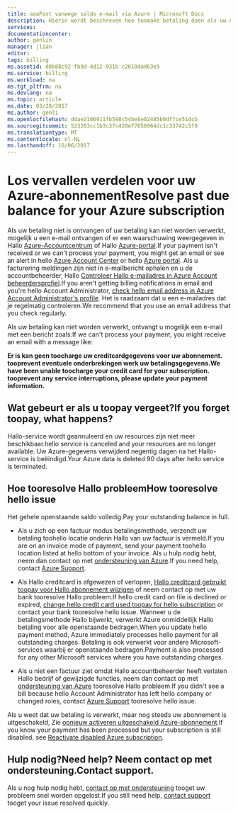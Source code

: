 ```yaml
---
title: aaaPast vanwege saldo e-mail via Azure | Microsoft Docs
description: Hierin wordt beschreven hoe toomake betaling doen als uw Azure-abonnement een uitstaand heeft saldo verschuldigd
services: 
documentationcenter: 
author: genlin
manager: jlian
editor: 
tags: billing
ms.assetid: d0b88c92-fb9d-4d12-931b-c26104ad63e9
ms.service: billing
ms.workload: na
ms.tgt_pltfrm: na
ms.devlang: na
ms.topic: article
ms.date: 03/28/2017
ms.author: genli
ms.openlocfilehash: ddae2106911fb598c54be8e02485b0df7ce51dcb
ms.sourcegitcommit: 523283cc1b3c37c428e77850964dc1c33742c5f0
ms.translationtype: MT
ms.contentlocale: nl-NL
ms.lasthandoff: 10/06/2017
---
```

# <a name="resolve-past-due-balance-for-your-azure-subscription"></a><span data-ttu-id="15671-103">Los vervallen verdelen voor uw Azure-abonnement</span><span class="sxs-lookup"><span data-stu-id="15671-103">Resolve past due balance for your Azure subscription</span></span> 
<span data-ttu-id="15671-104">Als uw betaling niet is ontvangen of uw betaling kan niet worden verwerkt, mogelijk u een e-mail ontvangen of er een waarschuwing weergegeven in Hallo [Azure-Accountcentrum](https://account.windowsazure.com) of Hallo [Azure-portal](https://portal.azure.com).</span><span class="sxs-lookup"><span data-stu-id="15671-104">If your payment isn't received or we can't process your payment, you might get an email or see an alert in hello [Azure Account Center](https://account.windowsazure.com) or hello [Azure portal](https://portal.azure.com).</span></span> <span data-ttu-id="15671-105">Als u facturering meldingen zijn niet in e-mailbericht ophalen en u de accountbeheerder, Hallo [Controleer Hallo e-mailadres in Azure Account beheerdersprofiel](billing-how-to-change-azure-account-profile.md).</span><span class="sxs-lookup"><span data-stu-id="15671-105">If you aren't getting billing notifications in email and you're hello Account Administrator, [check hello email address in Azure Account Administrator's profile](billing-how-to-change-azure-account-profile.md).</span></span> <span data-ttu-id="15671-106">Het is raadzaam dat u een e-mailadres dat je regelmatig controleren.</span><span class="sxs-lookup"><span data-stu-id="15671-106">We recommend that you use an email address that you check regularly.</span></span>

<span data-ttu-id="15671-107">Als uw betaling kan niet worden verwerkt, ontvangt u mogelijk een e-mail met een bericht zoals:</span><span class="sxs-lookup"><span data-stu-id="15671-107">If we can't process your payment, you might receive an email with a message like:</span></span>

<span data-ttu-id="15671-108">**Er is kan geen toocharge uw creditcardgegevens voor uw abonnement. tooprevent eventuele onderbrekingen werk uw betalingsgegevens.**</span><span class="sxs-lookup"><span data-stu-id="15671-108">**We have been unable toocharge your credit card for your subscription. tooprevent any service interruptions, please update your payment information.**</span></span>

## <a name="if-you-forget-toopay-what-happens"></a><span data-ttu-id="15671-109">Wat gebeurt er als u toopay vergeet?</span><span class="sxs-lookup"><span data-stu-id="15671-109">If you forget toopay, what happens?</span></span>
<span data-ttu-id="15671-110">Hallo-service wordt geannuleerd en uw resources zijn niet meer beschikbaar.</span><span class="sxs-lookup"><span data-stu-id="15671-110">hello service is canceled and your resources are no longer available.</span></span> <span data-ttu-id="15671-111">Uw Azure-gegevens verwijderd negentig dagen na het Hallo-service is beëindigd.</span><span class="sxs-lookup"><span data-stu-id="15671-111">Your Azure data is deleted 90 days after hello service is terminated.</span></span>

## <a name="how-tooresolve-hello-issue"></a><span data-ttu-id="15671-112">Hoe tooresolve Hallo probleem</span><span class="sxs-lookup"><span data-stu-id="15671-112">How tooresolve hello issue</span></span>
<span data-ttu-id="15671-113">Het gehele openstaande saldo volledig.</span><span class="sxs-lookup"><span data-stu-id="15671-113">Pay your outstanding balance in full.</span></span>

* <span data-ttu-id="15671-114">Als u zich op een factuur modus betalingsmethode, verzendt uw betaling toohello locatie onderin Hallo van uw factuur is vermeld.</span><span class="sxs-lookup"><span data-stu-id="15671-114">If you are on an invoice mode of payment, send your payment toohello location listed at hello bottom of your invoice.</span></span> <span data-ttu-id="15671-115">Als u hulp nodig hebt, neem dan contact op met [ondersteuning van Azure](https://portal.azure.com/#blade/Microsoft_Azure_Support/HelpAndSupportBlade).</span><span class="sxs-lookup"><span data-stu-id="15671-115">If you need help, contact [Azure Support](https://portal.azure.com/#blade/Microsoft_Azure_Support/HelpAndSupportBlade).</span></span>

* <span data-ttu-id="15671-116">Als Hallo creditcard is afgewezen of verlopen, [Hallo creditcard gebruikt toopay voor Hallo abonnement wijzigen](billing-how-to-change-credit-card.md) of neem contact op met uw bank tooresolve Hallo probleem.</span><span class="sxs-lookup"><span data-stu-id="15671-116">If hello credit card on file is declined or expired, [change hello credit card used toopay for hello subscription](billing-how-to-change-credit-card.md) or contact your bank tooresolve hello issue.</span></span> <span data-ttu-id="15671-117">Wanneer u de betalingsmethode Hallo bijwerkt, verwerkt Azure onmiddellijk Hallo betaling voor alle openstaande bedragen.</span><span class="sxs-lookup"><span data-stu-id="15671-117">When you update hello payment method, Azure immediately processes hello payment for all outstanding charges.</span></span> <span data-ttu-id="15671-118">Betaling is ook verwerkt voor andere Microsoft-services waarbij er openstaande bedragen.</span><span class="sxs-lookup"><span data-stu-id="15671-118">Payment is also processed for any other Microsoft services where you have outstanding charges.</span></span>

* <span data-ttu-id="15671-119">Als u niet een factuur ziet omdat Hallo accountbeheerder heeft verlaten Hallo bedrijf of gewijzigde functies, neem dan contact op met [ondersteuning van Azure](https://portal.azure.com/#blade/Microsoft_Azure_Support/HelpAndSupportBlade) tooresolve Hallo probleem.</span><span class="sxs-lookup"><span data-stu-id="15671-119">If you didn't see a bill because hello Account Administrator has left hello company or changed roles, contact [Azure Support](https://portal.azure.com/#blade/Microsoft_Azure_Support/HelpAndSupportBlade) tooresolve hello issue.</span></span>

<span data-ttu-id="15671-120">Als u weet dat uw betaling is verwerkt, maar nog steeds uw abonnement is uitgeschakeld, Zie [opnieuw activeren uitgeschakeld Azure-abonnement](billing-subscription-become-disable.md).</span><span class="sxs-lookup"><span data-stu-id="15671-120">If you know your payment has been processed but your subscription is still disabled, see [Reactivate disabled Azure subscription](billing-subscription-become-disable.md).</span></span>

## <a name="need-help-contact-support"></a><span data-ttu-id="15671-121">Hulp nodig?</span><span class="sxs-lookup"><span data-stu-id="15671-121">Need help?</span></span> <span data-ttu-id="15671-122">Neem contact op met ondersteuning.</span><span class="sxs-lookup"><span data-stu-id="15671-122">Contact support.</span></span>
<span data-ttu-id="15671-123">Als u nog hulp nodig hebt, [contact op met ondersteuning](https://portal.azure.com/?#blade/Microsoft_Azure_Support/HelpAndSupportBlade) tooget uw probleem snel worden opgelost.</span><span class="sxs-lookup"><span data-stu-id="15671-123">If you still need help, [contact support](https://portal.azure.com/?#blade/Microsoft_Azure_Support/HelpAndSupportBlade) tooget your issue resolved quickly.</span></span>
